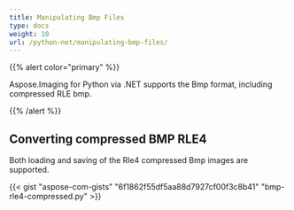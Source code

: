 ```yaml
---
title: Manipulating Bmp Files
type: docs
weight: 10
url: /python-net/manipulating-bmp-files/
---
```


{{% alert color="primary" %}} 

Aspose.Imaging for Python via .NET supports the Bmp format, including compressed RLE bmp.

{{% /alert %}} 
## **Converting compressed BMP RLE4**
Both loading and saving of the Rle4 compressed Bmp images are supported.

{{< gist "aspose-com-gists" "6f1862f55df5aa88d7927cf00f3c8b41" "bmp-rle4-compressed.py" >}}
